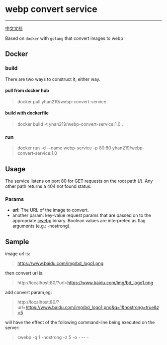 # webp convert service

----------

[中文文档](README_CN.md)

Based on `docker` with `golang` that convert images to webp

## Docker

### build
 There are two ways to construct it, either way.
#### pull from docker hub
> docker pull yhan219/webp-convert-service

#### build with dockerfile
> docker build -t yhan219/webp-convert-service:1.0 .

### run
> docker run -d --name webp-service -p 80:80 yhan219/webp-convert-service:1.0


## Usage
The service listens on port 80 for GET requests on the root path (/). Any other path returns a 404 not found status.

### Params
- **url**: The URL of the image to convert.
- another param: key-value request params that are passed on to the appropriate [cwebp](https://developers.google.cn/speed/webp/docs/cwebp) binary. Boolean values are interpreted as flag arguments (e.g.: -nostrong).

## Sample
image url is:
> https://www.baidu.com/img/bd_logo1.png

then convert url is:
> http://localhost:80/?url=https://www.baidu.com/img/bd_logo1.png

add convert param,eg:
> http://localhost:80/?url=https://www.baidu.com/img/bd_logo1.png&q=1&nostrong=true&z=5

will have the effect of the following command-line being executed on the server:
> cwebp -q 1 -nostrong -z 5 -o - -- -






